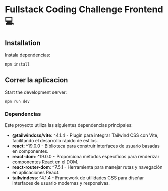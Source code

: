 # Fullstack Coding Challenge Frontend 💻



## Installation

Instala dependencias:
```bash
npm install
```

## Correr la aplicacion

Start the development server:
```bash
npm run dev
```



### Dependencias

Este proyecto utiliza las siguientes dependencias principales:

- **@tailwindcss/vite**: ^4.1.4 - Plugin para integrar Tailwind CSS con Vite, facilitando el desarrollo rápido de estilos.
- **react**: ^19.0.0 - Biblioteca para construir interfaces de usuario basadas en componentes.
- **react-dom**: ^19.0.0 - Proporciona métodos específicos para renderizar componentes React en el DOM.
- **react-router-dom**: ^7.5.1 - Herramienta para manejar rutas y navegación en aplicaciones React.
- **tailwindcss**: ^4.1.4 - Framework de utilidades CSS para diseñar interfaces de usuario modernas y responsivas.


